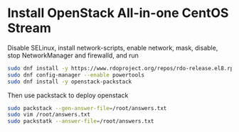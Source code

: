 # Install OpenStack All-in-one CentOS Stream

Disable SELinux, install network-scripts, enable network, mask, disable, stop NetworkManager and firewalld, and run

```bash
sudo dnf install -y https://www.rdoproject.org/repos/rdo-release.el8.rpm
sudo dnf config-manager --enable powertools
sudo dnf install -y openstack-packstack
```

Then use packstack to deploy openstack

```bash
sudo packstack --gen-answer-file=/root/answers.txt
sudo vim /root/answers.txt
sudo packstatk --answer-file=/root/answers.txt
```



